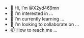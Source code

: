 - 👋 Hi, I’m @X2yd469mn
- 👀 I’m interested in ...
- 🌱 I’m currently learning ...
- 💞️ I’m looking to collaborate on ...
- 📫 How to reach me ...

<!---
X2yd469mn/X2yd469mn is a ✨ special ✨ repository because its `README.md` (this file) appears on your GitHub profile.
You can click the Preview link to take a look at your changes.
--->
